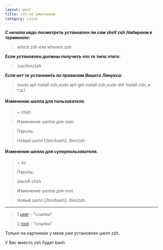 ```yaml
---
layout: post
title: zsh по умолчанию
category: Linux
---
```


***С начала надо посмотреть установлен ли сам shell zsh.Набираем в терминале:***
>which zsh или whereis zsh

***Если установлен должны получить что то типа этого:***
>/usr/bin/zsh

***Если нет то установить по правилам Вашего Линукса:***
>(sudo apt install zsh,sudo apt-get install zsh,sudo dnf install zsh, и т.д.)


#### Изменение шелла для пользователя.

>~ chsh

>Изменение шелла для user.

>Пароль:

>Новый шелл [/bin/bash]: /bin/zsh

#### Изменение шелла для суперпользователя.

>~ su

>Пароль:

>slack# chsh

>Изменение шелла для root.

>Новый шелл [/bin/bash]: /bin/zsh
> 
-----------------------------------------------------------------------------------
>1.<a href="https://disk.yandex.ru/i/HVQJ8f6APpT5nQ" target="_blank">user</a> - "ссылка"

>2.<a href="https://disk.yandex.ru/i/gkbvUZsibknGkA" target="_blank" >root</a> - "ссылка"

Только на картинках у меня уже установлен шелл zsh.

У Вас вместо zsh будет bash.
